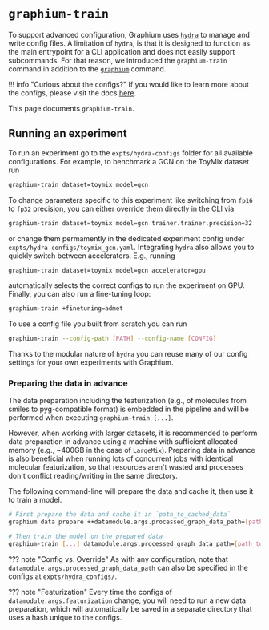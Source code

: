 # `graphium-train`

To support advanced configuration, Graphium uses [`hydra`](https://hydra.cc/) to manage and write config files. A limitation of `hydra`, is that it is designed to function as the main entrypoint for a CLI application and does not easily support subcommands. For that reason, we introduced the `graphium-train` command in addition to the [`graphium`](./graphium.md) command. 

!!! info "Curious about the configs?"
    If you would like to learn more about the configs, please visit the docs [here](https://github.com/datamol-io/graphium/tree/main/expts/hydra-configs).

This page documents `graphium-train`.

## Running an experiment
To run an experiment go to the `expts/hydra-configs` folder for all available configurations. For example, to benchmark a GCN on the ToyMix dataset run
```bash
graphium-train dataset=toymix model=gcn
```
To change parameters specific to this experiment like switching from `fp16` to `fp32` precision, you can either override them directly in the CLI via
```bash
graphium-train dataset=toymix model=gcn trainer.trainer.precision=32
```
or change them permamently in the dedicated experiment config under `expts/hydra-configs/toymix_gcn.yaml`.
Integrating `hydra` also allows you to quickly switch between accelerators. E.g., running
```bash
graphium-train dataset=toymix model=gcn accelerator=gpu
```
automatically selects the correct configs to run the experiment on GPU.
Finally, you can also run a fine-tuning loop: 
```bash
graphium-train +finetuning=admet
```

To use a config file you built from scratch you can run
```bash
graphium-train --config-path [PATH] --config-name [CONFIG]
```
Thanks to the modular nature of `hydra` you can reuse many of our config settings for your own experiments with Graphium.

### Preparing the data in advance
The data preparation including the featurization (e.g., of molecules from smiles to pyg-compatible format) is embedded in the pipeline and will be performed when executing `graphium-train [...]`.

However, when working with larger datasets, it is recommended to perform data preparation in advance using a machine with sufficient allocated memory (e.g., ~400GB in the case of `LargeMix`). Preparing data in advance is also beneficial when running lots of concurrent jobs with identical molecular featurization, so that resources aren't wasted and processes don't conflict reading/writing in the same directory.

The following command-line will prepare the data and cache it, then use it to train a model.
```bash
# First prepare the data and cache it in `path_to_cached_data`
graphium data prepare ++datamodule.args.processed_graph_data_path=[path_to_cached_data]

# Then train the model on the prepared data
graphium-train [...] datamodule.args.processed_graph_data_path=[path_to_cached_data]
```

??? note "Config vs. Override"
    As with any configuration, note that `datamodule.args.processed_graph_data_path` can also be specified in the configs at `expts/hydra_configs/`.

??? note "Featurization" 
    Every time the configs of `datamodule.args.featurization` change, you will need to run a new data preparation, which will automatically be saved in a separate directory that uses a hash unique to the configs.